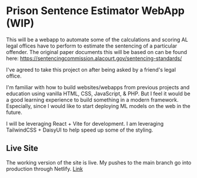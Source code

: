 # Prison Sentence Estimator WebApp (WIP)

This will be a webapp to automate some of the calculations and scoring AL legal offices have to perform to estimate the sentencing of a particular offender. 
The original paper documents this will be based on can be found here: https://sentencingcommission.alacourt.gov/sentencing-standards/

I've agreed to take this project on after being asked by a friend's legal office.

I'm familiar with how to build websites/webapps from previous projects and education using vanilla HTML, CSS, JavaScript, & PHP. But I feel it would be a good learning experience to build something in a modern framework. Especially, since I would like to start deploying ML models on the web in the future.

I will be leveraging React + Vite for development. I am leveraging TailwindCSS + DaisyUI to help speed up some of the styling.

## Live Site
The working version of the site is live. My pushes to the main branch go into production through Netlify.
[Link](https://alworksheets.netlify.app)
